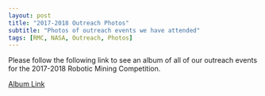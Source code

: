 ```yaml
---
layout: post
title: "2017-2018 Outreach Photos"
subtitle: "Photos of outreach events we have attended"
tags: [RMC, NASA, Outreach, Photos]
---
```


Please follow the following link to see an album of all of our outreach events for the
2017-2018 Robotic Mining Competition. 

[Album Link](https://photos.app.goo.gl/A13ymysbnKTlJ0SG3)